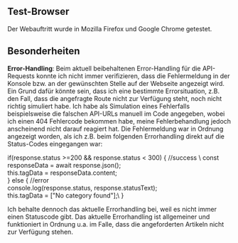 ## Test-Browser
Der Webauftritt wurde in Mozilla Firefox und Google Chrome getestet.

## Besonderheiten
**Error-Handling**: Beim aktuell beibehaltenen Error-Handling für die API-Requests konnte ich nicht immer verifizieren, dass die Fehlermeldung in der Konsole bzw. an der gewünschten Stelle auf der Webseite angezeigt wird. Ein Grund dafür könnte sein, dass ich eine bestimmte Errorsituation, z.B. den Fall, dass die angefragte Route nicht zur Verfügung steht, noch nicht richtig simuliert habe. Ich habe als Simulation eines Fehlerfalls beispielsweise die falschen API-URLs manuell im Code angegeben, wobei ich einen 404 Fehlercode bekommen habe, meine Fehlerbehandlung jedoch anscheinend nicht darauf reagiert hat. Die Fehlermeldung war in Ordnung angezeigt worden, als ich z.B. beim folgenden Errorhandling direkt auf die Status-Codes eingegangen war:

if(response.status >=200 && response.status < 300) { //success \ 
    const responseData = await response.json();\
    this.tagData = responseData.content;\
} else { //error \
    console.log(response.status, response.statusText);\
    this.tagData = ["No category found"];\ 
}

Ich behalte dennoch das aktuelle Errorhandling bei, weil es nicht immer einen Statuscode gibt. Das aktuelle Errorhandling ist allgemeiner und funktioniert in Ordnung u.a. im Falle, dass die angeforderten Artikeln nicht zur Verfügung stehen. 

  

